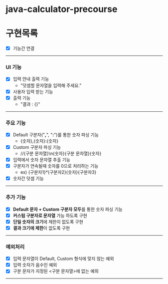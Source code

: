 # java-calculator-precourse
# 구현목록

- [X] 기능간 연결
---
### UI 기능
- [X] 입력 안내 출력 기능
  - "덧셈할 문자열을 입력해 주세요."
- [X] 사용자 입력 받는 기능 
- [X] 출력 기능
  - "결과 : {}"
---
### 주요 기능
- [X] Default 구분자("**,**", "**:**")를 통한 숫자 파싱 기능
  - {숫자},{숫자}:{숫자}
- [X] Custom 구분자 파싱 기능
  - //{구분 문자열}\n{숫자}{구분 문자열}{숫자}
- [X] 입력에서 숫자 문자열 추출 기능
- [X] 구분자가 연속될때 숫자를 0으로 처리하는 기능
  - ex) {구분자1}**ᵛ**{구분자2}{숫자}{구분자3}
- [X] 숫자간 덧셈 기능
---
### 추가 기능
- [X] **Default 문자 + Custom 구분자 모두**를 통한 숫자 파싱 기능
- [X] **커스텀 구분자로 문자열** 가능 하도록 구현
- [X] **단일 숫자의 크기**에 제한이 없도록 구현
- [X] **결과 크기에 제한**이 없도록 구현
---
### 예외처리
- [X] 입력 문자열이 Default, Custom 형식에 맞지 않는 예외
- [X] 입력 숫자가 음수인 예외
- [X] 구분 문자가 지정된 <구분 문자열>에 없는 예외
---